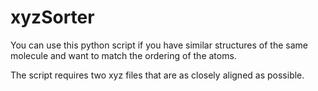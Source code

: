 # xyzSorter

You can use this python script if you have similar structures of the same molecule
and want to match the ordering of the atoms.

The script requires two xyz files that are as closely aligned as possible. 
